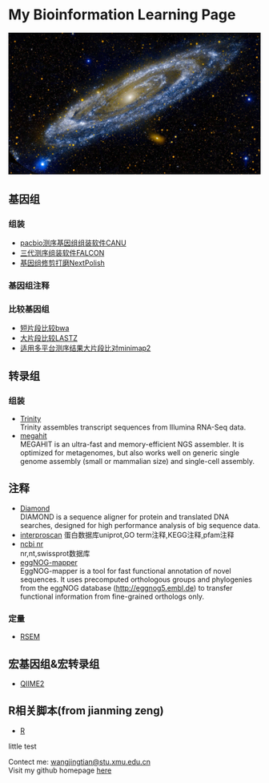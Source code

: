 # My Bioinformation Learning Page

![](Andromeda_ZH-CN1967953496_1920x1080.jpg)

## 基因组

### 组装

 * [pacbio测序基因组组装软件CANU](https://github.com/WJT0925/pacbio-assemble-canu)
 * [三代测序组装软件FALCON](https://github.com/WJT0925/Genome_assemble_FALCON)
 * [基因组修剪打磨NextPolish](https://github.com/WJT0925/NextPolish)

### 基因组注释

### 比较基因组

 * [短片段比较bwa](https://github.com/WJT0925/bwa)
 * [大片段比较LASTZ](https://github.com/WJT0925/lastz)
 * [适用多平台测序结果大片段比对minimap2](https://github.com/WJT0925/minimap2)

## 转录组

### 组装
 * [Trinity](https://github.com/trinityrnaseq/trinityrnaseq/wiki)  
 Trinity assembles transcript sequences from Illumina RNA-Seq data.
 * [megahit](https://github.com/voutcn/megahit)  
 MEGAHIT is an ultra-fast and memory-efficient NGS assembler. It is optimized for metagenomes, but also works well on generic single genome assembly (small or mammalian size) and single-cell assembly.

## 注释
 * [Diamond](https://github.com/bbuchfink/diamond)  
 DIAMOND is a sequence aligner for protein and translated DNA searches, designed for high performance analysis of big sequence data.
 * [interproscan](https://interproscan-docs.readthedocs.io/en/latest/Introduction.html)
 蛋白数据库uniprot,GO term注释,KEGG注释,pfam注释
 * [ncbi nr](https://ftp.ncbi.nih.gov/blast/db/FASTA/)  
 nr,nt,swissprot数据库
 * [eggNOG-mapper](https://github.com/eggnogdb/eggnog-mapper)  
 EggNOG-mapper is a tool for fast functional annotation of novel sequences. It uses precomputed orthologous groups and phylogenies from the eggNOG database (http://eggnog5.embl.de) to transfer functional information from fine-grained orthologs only.

### 定量
 * [RSEM](https://github.com/WJT0925/Transcriptome_expression_RSEM)

## 宏基因组&宏转录组

 * [QIIME2](https://github.com/WJT0925/QIIME2ChineseManual/tree/master/docs)

## R相关脚本(from jianming zeng)

 * [R](https://github.com/WJT0925/my-R)


little test



Contect me: wangjingtian@stu.xmu.edu.cn  
Visit my github homepage [here](https://github.com/WJT0925/WJT0925.github.io)
